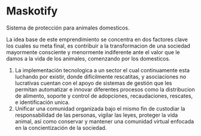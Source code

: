 Maskotify
=========

Sistema de protección para animales domesticos.

La idea base de este emprendimiento se concentra en dos factores clave los cuales su meta final, es contribuir a la transformacion de una sociedad mayormente consciente y menormente indiferente ante el valor que le damos a la vida de los animales, comenzando por los domesticos.

1. La implementación tecnologica a un sector el cual continuamente esta luchando por existir, donde dificilmente rescatitas, y asociaciones no lucrativas cuentan con el apoyo de sistemas de gestión que les permitan automatizar e innovar diferentes procesos como la distribucion de alimento, soporte y control de adopciones, recaudaciones, rescates, e identificación unica.
2. Unificar una comunidad organizada bajo el mismo fin de custodiar la responsabilidad de las personas, vigilar las leyes, proteger la vida animal, así como conservar y mantener una comunidad virtual enfocada en la concientización de la sociedad.





